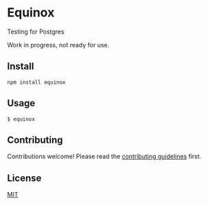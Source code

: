 # Equinox

Testing for Postgres

Work in progress, not ready for use.

## Install

```
npm install equinox
```

## Usage

```
$ equinox
```

## Contributing

Contributions welcome! Please read the [contributing guidelines](CONTRIBUTING.md) first.

## License

[MIT](LICENSE.md)
